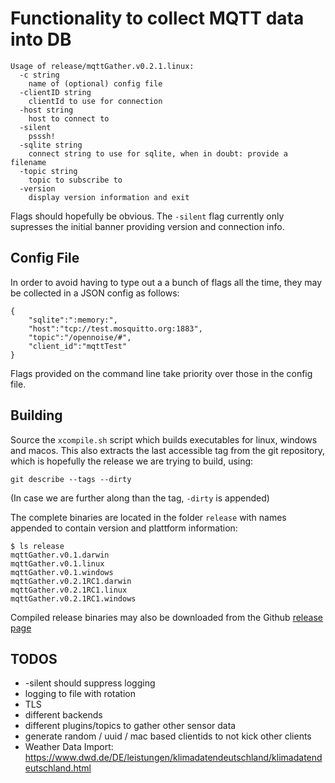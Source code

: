 
# Functionality to collect MQTT data into DB

	Usage of release/mqttGather.v0.2.1.linux:
	  -c string
		name of (optional) config file
	  -clientID string
		clientId to use for connection
	  -host string
		host to connect to
	  -silent
		psssh!
	  -sqlite string
		connect string to use for sqlite, when in doubt: provide a filename
	  -topic string
		topic to subscribe to
	  -version
		display version information and exit

Flags should hopefully be obvious. The `-silent` flag currently only
supresses the initial banner providing version and connection info.


## Config File

In order to avoid having to type out a a bunch of flags all the time,
they may be collected in a JSON config as follows:

	{
		"sqlite":":memory:",
		"host":"tcp://test.mosquitto.org:1883",
		"topic":"/opennoise/#",
		"client_id":"mqttTest"
	}

Flags provided on the command line take priority over those in the
config file.

## Building

Source the `xcompile.sh` script which builds executables for linux,
windows and macos. This also extracts the last accessible tag from the
git repository, which is hopefully the release we are trying to build,
using:

	git describe --tags --dirty

(In case we are further along than the tag, `-dirty` is appended)

The complete binaries are located in the folder `release` with names appended
to contain version and plattform information:

	$ ls release
	mqttGather.v0.1.darwin
	mqttGather.v0.1.linux
	mqttGather.v0.1.windows
	mqttGather.v0.2.1RC1.darwin
	mqttGather.v0.2.1RC1.linux
	mqttGather.v0.2.1RC1.windows

Compiled release binaries may also be downloaded from the Github [release
page](https://github.com/OpenAirCgn/mqttGather/releases)


## TODOS

- -silent should suppress logging
- logging to file with rotation
- TLS
- different backends
- different plugins/topics to gather other sensor data
- generate random / uuid / mac based clientids to not kick other clients
- Weather Data Import: https://www.dwd.de/DE/leistungen/klimadatendeutschland/klimadatendeutschland.html
